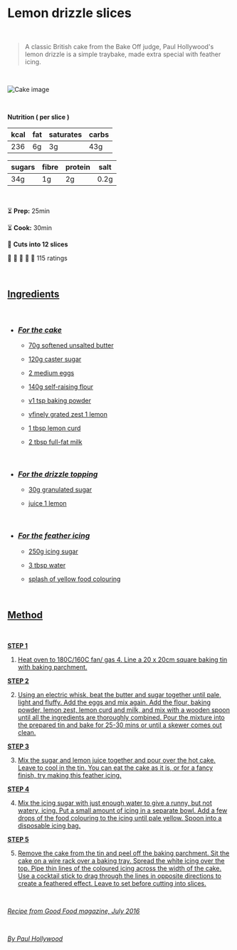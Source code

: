 # **Lemon drizzle slices** 

 <br />

> A classic British cake from the Bake Off judge, 
> Paul Hollywood's lemon drizzle is a simple traybake, 
> made extra special with feather icing. 

 <br />

![Cake image](https://images.immediate.co.uk/production/volatile/sites/30/2020/08/lemon-drizzle-slices-ef377c7.jpg?quality=90&webp=true&resize=300,272 )

 <br />

**Nutrition ( per slice )**

kcal|fat|saturates|carbs|
----|---|---------|-----|
236 | 6g|  3g     |43g  |

sugars|fibre|protein|salt|
------|-----|-------|----|
34g   | 1g  |   2g  |0.2g|

 <br />

:hourglass_flowing_sand: **Prep:** 25min

:hourglass_flowing_sand: **Cook:** 30min

:hocho: **Cuts into 12 slices**

  :star2: :star2: :star2: :star2: :star2:  115 ratings

 <br />

## <u>  **Ingredients**

 <br />

* ### **_For the cake_**


  *  70g softened unsalted butter

  * 120g caster sugar

  * 2 medium eggs

  * 140g self-raising flour

  * v1 tsp baking powder

  * vfinely grated zest 1 lemon

  *  1 tbsp lemon curd

  * 2 tbsp full-fat milk

 <br />

* ### **_For the drizzle topping_**

  * 30g granulated sugar

  * juice 1 lemon

<br />

* ### **_For the feather icing_**

   * 250g icing sugar

   * 3 tbsp water

   * splash of yellow food colouring

   <br />

## <u> **Method**

<br/>

  **STEP 1**

  1. Heat oven to 180C/160C fan/ gas 4. Line a 20 x 20cm square baking tin with baking parchment.

  **STEP 2**

  2. Using an electric whisk, beat the butter and sugar together until pale, light and fluffy. Add the eggs and mix again. Add the flour, baking powder, lemon zest, lemon curd and milk, and mix with a wooden spoon until all the ingredients are thoroughly combined. Pour the mixture into the prepared tin and bake for 25-30 mins or until a skewer comes out clean.

  **STEP 3**

  3. Mix the sugar and lemon juice together and pour over the hot cake. Leave to cool in the tin. You can eat the cake as it is, or for a fancy finish, try making this feather icing.

  **STEP 4**

  4. Mix the icing sugar with just enough water to give a runny, but not watery, icing. Put a small amount of icing in a separate bowl. Add a few drops of the food colouring to the icing until pale yellow. Spoon into a disposable icing bag.

  **STEP 5**

  5. Remove the cake from the tin and peel off the baking parchment. Sit the cake on a wire rack over a baking tray. Spread the white icing over the top. Pipe thin lines of the coloured icing across the width of the cake. Use a cocktail stick to drag through the lines in opposite directions to create a feathered effect. Leave to set before cutting into slices.
  
<br />

  _Recipe from Good Food magazine, July 2016_

 <br />

  _By Paul Hollywood_

